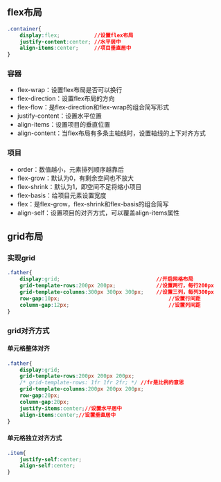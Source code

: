 ## flex布局

```css
.container{
    display:flex; 			//设置flex布局
    justify-content:center;	//水平居中
    align-items:center;		//项目垂直居中
}
```

### 容器

- flex-wrap：设置flex布局是否可以换行
- flex-direction：设置flex布局的方向
- flex-flow：是flex-direction和flex-wrap的组合简写形式
- justify-content：设置水平位置
- align-items：设置项目的垂直位置
- align-content：当flex布局有多条主轴线时，设置轴线的上下对齐方式

### 项目

- order：数值越小，元素排列顺序越靠后
- flex-grow：默认为0，有剩余空间也不放大
- flex-shrink：默认为1，即空间不足将缩小项目
- flex-basis：给项目元素设置宽度
- flex：是flex-grow，flex-shrink和flex-basis的组合简写
- align-self：设置项目的对齐方式，可以覆盖align-items属性

## grid布局

### 实现grid

```css
.father{
    display:grid;								//开启网格布局
    grid-template-rows:200px 200px;				//设置两行，每行200px
    grid-template-columns:300px 300px 300px;	//设置三列，每列300px
    row-gap:10px;									//设置行间距
    column-gap:12px;								//设置列间距
}
```

### grid对齐方式

#### 单元格整体对齐

```css
.father{
    display:grid;
    grid-template-rows:200px 200px 200px;
    /* grid-template-rows: 1fr 1fr 2fr; */ //fr是比例的意思
    grid-template-columns:200px 200px 200px;
    row-gap:20px;
    column-gap:20px;
    justify-items:center;//设置水平居中
    align-items:center;//设置垂直居中
}
```

#### 单元格独立对齐方式

```css
.item{
    justify-self:center;
    align-self:center;
}
```

